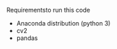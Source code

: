 Requirementsto run this code
<ul>
  <li> Anaconda distribution (python 3)</li>
  <li> cv2</li>
  <li> pandas</li>
</ul>
